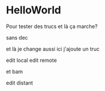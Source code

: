 # HelloWorld

Pour tester des trucs
et là ça marche?

sans dec


et là je change aussi
ici j'ajoute un truc


edit local
edit remote

et bam

edit distant
